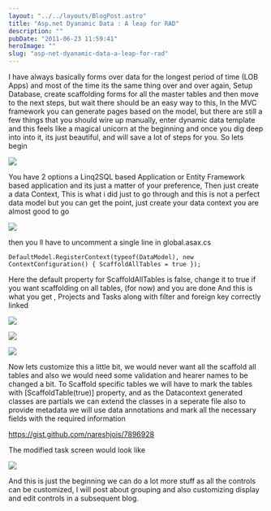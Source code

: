 ```yaml
---
layout: "../../layouts/BlogPost.astro"
title: "Asp.net Dyanamic Data : A leap for RAD"
description: ""
pubDate: "2011-06-23 11:59:41"
heroImage: ""
slug: "asp-net-dyanamic-data-a-leap-for-rad"
---
```


I have always basically forms over data for the longest period of time (LOB Apps) and most of the time its the same thing over and over again, Setup Database, create scaffolding forms for all the master tables and then move to the next steps, but wait there should be an easy way to this, In the MVC framework you can generate pages based on the model, but there are still a few things that you should wire up manually, enter dynamic data template and this feels like a magical unicorn at the beginning and once you dig deep into into it, its just beautiful, and will save a lot of steps for you.
So lets begin

![](/content/images/2013/Dec/newddproject_300x182.png)

You have 2 options a Linq2SQL based Application or Entity Framework based application and its just a matter of your preference, Then just create a data Context, This is what i did just to go through and this is not a perfect data model but you can get the point, just create your data context you are almost good to go

![](/content/images/2013/Dec/ddmodel.png)

then you ll have to uncomment a single line in global.asax.cs

`DefaultModel.RegisterContext(typeof(DataModel), new ContextConfiguration() { ScaffoldAllTables = true });`

Here the default property for ScaffoldAllTables is false, change it to true if you want scaffolding on all tables, (for now)
and you are done
And this is what you get , Projects and Tasks along with filter and foreign key correctly linked

![](/content/images/2013/Dec/ddstep1.png)

![](/content/images/2013/Dec/ddstep3.png)

![](/content/images/2013/Dec/ddstep4.png)

Now lets customize this a little bit, we would never want all the scaffold all tables and also we would need some validation and hearer names to be changed a bit.
To Scaffold specific tables we will have to mark the tables with [ScaffoldTable(true)] property, and as the Datacontext generated classes are partials we can extend the classes in a seperate file also to provide metadata we will use data annotations and mark all the necessary fields with the required information

https://gist.github.com/nareshjois/7896928

The modified task screen would look like

![](/content/images/2013/Dec/ddstep5.png)

And this is just the beginning we can do a lot more stuff as all the controls can be customized,  I will post about grouping and also customizing display and edit controls in a subsequent blog.
